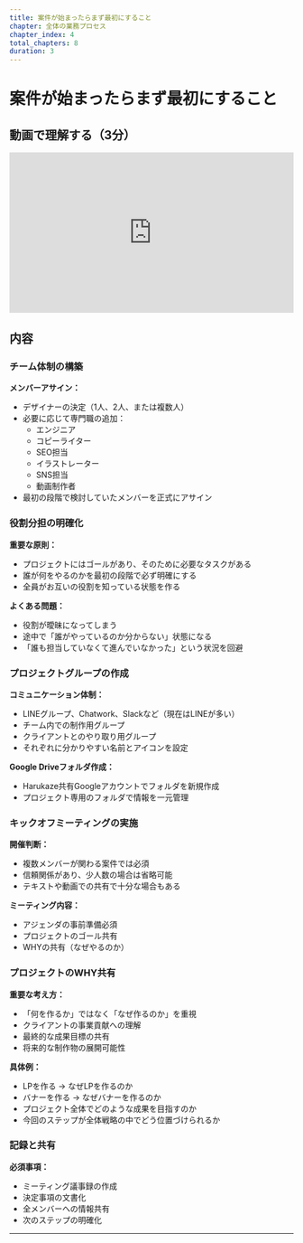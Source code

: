 ```yaml
---
title: 案件が始まったらまず最初にすること
chapter: 全体の業務プロセス
chapter_index: 4
total_chapters: 8
duration: 3
---
```


# 案件が始まったらまず最初にすること

## 動画で理解する（3分）

<div style="position: relative; padding-bottom: 56.25%; height: 0;"><iframe src="https://www.loom.com/share/b718b5ae2a5d492ca00cac8c8bb33958?sid=32a9d8da-6df2-4a60-bbf0-e2ed5a22da91" frameborder="0" webkitallowfullscreen mozallowfullscreen allowfullscreen style="position: absolute; top: 0; left: 0; width: 100%; height: 100%;"></iframe></div>

## 内容

### チーム体制の構築

**メンバーアサイン：**
- デザイナーの決定（1人、2人、または複数人）
- 必要に応じて専門職の追加：
  - エンジニア
  - コピーライター
  - SEO担当
  - イラストレーター
  - SNS担当
  - 動画制作者
- 最初の段階で検討していたメンバーを正式にアサイン

### 役割分担の明確化

**重要な原則：**
- プロジェクトにはゴールがあり、そのために必要なタスクがある
- 誰が何をやるのかを最初の段階で必ず明確にする
- 全員がお互いの役割を知っている状態を作る

**よくある問題：**
- 役割が曖昧になってしまう
- 途中で「誰がやっているのか分からない」状態になる
- 「誰も担当していなくて進んでいなかった」という状況を回避

### プロジェクトグループの作成

**コミュニケーション体制：**
- LINEグループ、Chatwork、Slackなど（現在はLINEが多い）
- チーム内での制作用グループ
- クライアントとのやり取り用グループ
- それぞれに分かりやすい名前とアイコンを設定

**Google Driveフォルダ作成：**
- Harukaze共有Googleアカウントでフォルダを新規作成
- プロジェクト専用のフォルダで情報を一元管理

### キックオフミーティングの実施

**開催判断：**
- 複数メンバーが関わる案件では必須
- 信頼関係があり、少人数の場合は省略可能
- テキストや動画での共有で十分な場合もある

**ミーティング内容：**
- アジェンダの事前準備必須
- プロジェクトのゴール共有
- WHYの共有（なぜやるのか）

### プロジェクトのWHY共有

**重要な考え方：**
- 「何を作るか」ではなく「なぜ作るのか」を重視
- クライアントの事業貢献への理解
- 最終的な成果目標の共有
- 将来的な制作物の展開可能性

**具体例：**
- LPを作る → なぜLPを作るのか
- バナーを作る → なぜバナーを作るのか
- プロジェクト全体でどのような成果を目指すのか
- 今回のステップが全体戦略の中でどう位置づけられるか

### 記録と共有

**必須事項：**
- ミーティング議事録の作成
- 決定事項の文書化
- 全メンバーへの情報共有
- 次のステップの明確化

---

